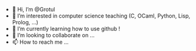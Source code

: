 - 👋 Hi, I’m @Grotul
- 👀 I’m interested in computer science teaching (C, OCaml, Python, Lisp, Prolog, ...)
- 🌱 I’m currently learning how to use github !
- 💞️ I’m looking to collaborate on ...
- 📫 How to reach me ...

<!---
Grotul/Grotul is a ✨ special ✨ repository because its `README.md` (this file) appears on your GitHub profile.
You can click the Preview link to take a look at your changes.
--->
